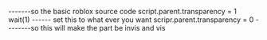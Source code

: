 -------so the basic roblox source code
script.parent.transparency = 1
wait(1) ------ set this to what ever you want
scripr.parent.transparency = 0
--------so this will make the part be invis and vis
